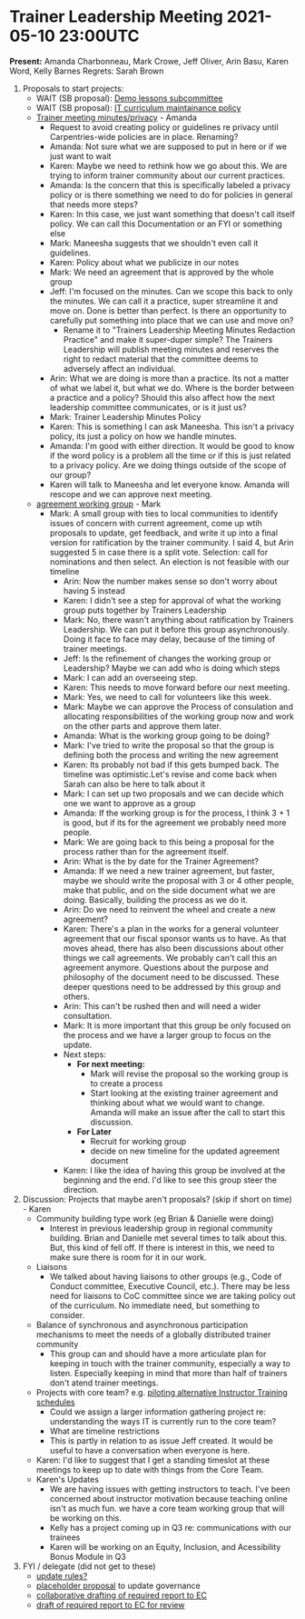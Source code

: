 # Trainer Leadership Meeting 2021-05-10 23:00UTC

**Present:** Amanda Charbonneau, Mark Crowe, Jeff Oliver, Arin Basu, Karen Word, Kelly Barnes
Regrets: Sarah Brown

1. Proposals to start projects:
    - WAIT (SB proposal): [Demo lessons subcommittee](https://github.com/carpentries/trainers/issues/83)
    - WAIT (SB proposal): [IT curriculum maintainance policy](https://github.com/carpentries/trainers/issues/82)
    - [Trainer meeting minutes/privacy](https://github.com/carpentries/trainers/issues/88) - Amanda
        - Request to avoid creating policy or guidelines re privacy until Carpentries-wide policies are in place. Renaming?
        - Amanda: Not sure what we are supposed to put in here or if we just want to wait
        - Karen: Maybe we need to rethink how we go about this. We are trying to inform trainer community about our current practices.
        - Amanda: Is the concern that this is specifically labeled a privacy policy or is there something we need to do for policies in general that needs more steps?
        - Karen: In this case, we just want something that doesn't call itself policy. We can call this Documentation or an FYI or something else
        - Mark: Maneesha suggests that we shouldn't even call it guidelines.
        - Karen: Policy about what we publicize in our notes
        - Mark: We need an agreement that is approved by the whole group
        - Jeff: I'm focused on the minutes. Can we scope this back to only the minutes. We can call it a practice, super streamline it and move on. Done is better than perfect. Is there an opportunity to carefully put something into place that we can use and move on?
            - Rename it to "Trainers Leadership Meeting Minutes Redaction Practice" and make it super-duper simple? The Trainers Leadership will publish meeting minutes and reserves the right to redact material that the committee deems to adversely affect an individual.
        - Arin: What we are doing is more than a practice. Its not a matter of what we label it, but what we do. Where is the border between a practice and a policy? Should this also affect how the next leadership committee communicates, or is it just us?
        - Mark: Trainer Leadership Minutes Policy
        - Karen: This is something I can ask Maneesha. This isn't a privacy policy, its just a policy on how we handle minutes. 
        - Amanda: I'm good with either direction. It would be good to know if the word policy is a problem all the time or if this is just related to a privacy policy. Are we doing things outside of the scope of our group?
        - Karen will talk to Maneesha and let everyone know. Amanda will rescope and we can approve next meeting. 
    - [agreement working group](https://github.com/carpentries/trainers/issues/106) - Mark
        - Mark: A small group with ties to local communities to identify issues of concern with current agreement, come up wtih proposals to update, get feedback, and write it up into a final version for ratification by the trainer community. I said 4, but Arin suggested 5 in case there is a split vote. Selection: call for nominations and then select. An election is not feasible with our timeline
          - Arin: Now the number makes sense so don't worry about having 5 instead
          - Karen: I didn't see a step for approval of what the working group puts together by Trainers Leadership
          - Mark: No, there wasn't anything about ratification by Trainers Leadership. We can put it before this group asynchronously. Doing it face to face may delay, because of the timing of trainer meetings.
          - Jeff: Is the refinement of changes the working group or Leadership? Maybe we can add who is doing which steps
          - Mark: I can add an overseeing step. 
          - Karen: This needs to move forward before our next meeting. 
          - Mark: Yes, we need to call for volunteers like this week. 
          - Mark: Maybe we can approve the Process of consulation and allocating responsibilities of the working group now and work on the other parts and approve them later.
          - Amanda: What is the working group going to be doing?
          - Mark: I've tried to write the proposal so that the group is defining both the process and writing the new agreement
          - Karen: Its probably not bad if this gets bumped back. The timeline was optimistic.Let's revise and come back when Sarah can also be here to talk about it 
          - Mark: I can set up two proposals and we can decide which one we want to approve as a group
          - Amanda: If the working group is for the process, I think 3 + 1 is good, but if its for the agreement we probably need more people. 
          - Mark: We are going back to this being a proposal for the process rather than for the agreement itself.
          - Arin: What is the by date for the Trainer Agreement?
          - Amanda: If we need a new trainer agreement, but faster, maybe we should write the proposal with 3 or 4 other people, make that public, and on the side document what we are doing. Basically, building the process as we do it. 
          - Arin: Do we need to reinvent the wheel and create a new agreement?
          - Karen: There's a plan in the works for a general volunteer agreement that our fiscal sponsor wants us to have. As that moves ahead, there has also been discussions about other things we call agreements. We probably can't call this an agreement anymore. Questions about the purpose and philosophy of the document need to be discussed. These deeper questions need to be addressed by this group and others. 
          - Arin: This can't be rushed then and will need a wider consultation. 
          - Mark: It is more important that this group be only focused on the process and we have a larger group to focus on the update. 
          - Next steps: 
              - **For next meeting:**
                  - Mark will revise the proposal so the working group is to create a process
                  - Start looking at the existing trainer agreement and thinking about what we would want to change. Amanda will make an issue after the call to start this discussion.
              - **For Later** 
                  - Recruit for working group
                  - decide on new timeline for the updated agreement document 
          - Karen: I like the idea of having this group be involved at the beginning and the end. I'd like to see this group steer the direction. 
2. Discussion: Projects that maybe aren't proposals? (skip if short on time) - Karen
    - Community building type work (eg Brian & Danielle were doing)
        - Interest in previous leadership group in regional community building. Brian and Danielle met several times to talk about this. But, this kind of fell off. If there is interest in this, we need to make sure there is room for it in our work.
    - Liaisons
        - We talked about having liaisons to other groups (e.g., Code of Conduct committee, Executive Council, etc.). There may be less need for liaisons to CoC committee since we are taking policy out of the curriculum. No immediate need, but something to consider.  
    - Balance of synchronous and asynchronous participation mechanisms to meet the needs of a globally distributed trainer community
        - This group can and should have a more articulate plan for keeping in touch with the trainer community, especially a way to listen. Especially keeping in mind that more than half of trainers don't atend trainer meetings. 
    - Projects with core team? e.g. [piloting alternative Instructor Training schedules](https://github.com/carpentries/trainers/issues/104)
        - Could we assign a larger information gathering project re: understanding the ways IT is currently run to the core team?
        - What are timeline restrictions
        - This is partly in relation to as issue Jeff created. It would be useful to have a conversation when everyone is here.
    - Karen: I'd like to suggest that I get a standing timeslot at these meetings to keep up to date with things from the Core Team. 
    - Karen's Updates
        - We are having issues with getting instructors to teach. I've been concerned about instructor motivation because teaching online isn't as much fun. we have a core team working group that will be working on this. 
        - Kelly has a project coming up in Q3 re: communications with our trainees 
        - Karen will be working on an Equity, Inclusion, and Acessibility Bonus Module in Q3 
3. FYI / delegate (did not get to these)
    - [update rules?](https://github.com/carpentries/trainers/issues/102)
    - [placeholder proposal](https://github.com/carpentries/trainers/issues/103) to update governance
    - [collaborative drafting of required report to EC](https://github.com/carpentries/trainers/issues/89)
    - [draft of required report to EC for review](https://github.com/carpentries/trainers/issues/90)
